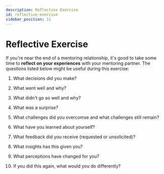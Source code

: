 ```yaml
---
description: Reflective Exercise
id: reflective-exercise
sidebar_position: 11
---
```


# Reflective Exercise

If you're near the end of a mentoring relationship, it's good to take some time to **reflect on your experiences** with your mentoring partner. The questions listed below might be useful during this exercise:

1. What decisions did you make?

2. What went well and why?

3. What didn't go so well and why?

4. What was a surprise?

5. What challenges did you overcomse and what challenges still remain?

6. What have you learned about yourself?

7. What feedback did you receive (requested or unsolicited)?

8. What insights has this given you?

9. What perceptions have changed for you?

10. If you did this again, what would you do differently?
